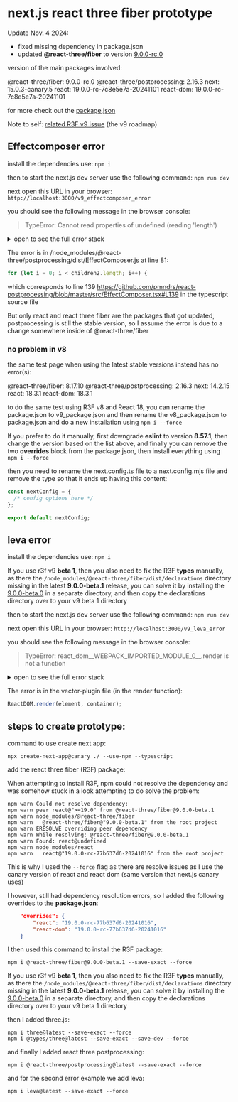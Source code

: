 # next.js react three fiber prototype

Update Nov. 4 2024: 

* fixed missing dependency in package.json
* updated **@react-three/fiber** to version [9.0.0-rc.0](https://github.com/pmndrs/react-three-fiber/issues/2338#issuecomment-2453589271)

version of the main packages involved:

@react-three/fiber: 9.0.0-rc.0
@react-three/postprocessing: 2.16.3
next: 15.0.3-canary.5
react: 19.0.0-rc-7c8e5e7a-20241101
react-dom: 19.0.0-rc-7c8e5e7a-20241101

for more check out the [package.json](./package.json)

Note to self: [related R3F v9 issue](https://github.com/pmndrs/react-three-fiber/issues/2338) (the v9 roadmap)

## Effectcomposer error

install the dependencies use: `npm i`

then to start the next.js dev server use the following command: `npm run dev`

next open this URL in your browser: `http://localhost:3000/v9_effectcomposer_error`

you should see the following message in the browser console:

> TypeError: Cannot read properties of undefined (reading 'length')

<details>
<summary>open to see the full error stack</summary>

```shell
at eval (webpack-internal:///(app-pages-browser)/./node_modules/@react-three/postprocessing/dist/EffectComposer.js:92:41)
at commitHookEffectListMount (webpack-internal:///(app-pages-browser)/./node_modules/react-reconciler/cjs/react-reconciler.development.js:14992:39)
at commitHookLayoutEffects (webpack-internal:///(app-pages-browser)/./node_modules/react-reconciler/cjs/react-reconciler.development.js:15081:21)
at commitLayoutEffectOnFiber (webpack-internal:///(app-pages-browser)/./node_modules/react-reconciler/cjs/react-reconciler.development.js:15246:29)
at runWithFiberInDEV (webpack-internal:///(app-pages-browser)/./node_modules/react-reconciler/cjs/react-reconciler.development.js:829:28)
at recursivelyTraverseLayoutEffects (webpack-internal:///(app-pages-browser)/./node_modules/react-reconciler/cjs/react-reconciler.development.js:16564:25)
at commitLayoutEffectOnFiber (webpack-internal:///(app-pages-browser)/./node_modules/react-reconciler/cjs/react-reconciler.development.js:15378:25)
at runWithFiberInDEV (webpack-internal:///(app-pages-browser)/./node_modules/react-reconciler/cjs/react-reconciler.development.js:829:28)
at recursivelyTraverseLayoutEffects (webpack-internal:///(app-pages-browser)/./node_modules/react-reconciler/cjs/react-reconciler.development.js:16564:25)
at commitLayoutEffectOnFiber (webpack-internal:///(app-pages-browser)/./node_modules/react-reconciler/cjs/react-reconciler.development.js:15358:37)
at runWithFiberInDEV (webpack-internal:///(app-pages-browser)/./node_modules/react-reconciler/cjs/react-reconciler.development.js:829:28)
at recursivelyTraverseLayoutEffects (webpack-internal:///(app-pages-browser)/./node_modules/react-reconciler/cjs/react-reconciler.development.js:16564:25)
at commitLayoutEffectOnFiber (webpack-internal:///(app-pages-browser)/./node_modules/react-reconciler/cjs/react-reconciler.development.js:15329:25)
at runWithFiberInDEV (webpack-internal:///(app-pages-browser)/./node_modules/react-reconciler/cjs/react-reconciler.development.js:829:28)
(...)
```

</details>

The error is in /node_modules/@react-three/postprocessing/dist/EffectComposer.js at line 81:

```js
for (let i = 0; i < children2.length; i++) {
```

which corresponds to line 139 https://github.com/pmndrs/react-postprocessing/blob/master/src/EffectComposer.tsx#L139 in the typescript source file

But only react and react three fiber are the packages that got updated, postprocessing is still the stable version, so I assume the error is due to a change somewhere inside of @react-three/fiber

### no problem in v8

the same test page when using the latest stable versions instead has no error(s):

@react-three/fiber: 8.17.10
@react-three/postprocessing: 2.16.3
next: 14.2.15
react: 18.3.1
react-dom: 18.3.1

to do the same test using R3F v8 and React 18, you can rename the package.json to v9_package.json and then rename the v8_package.json to package.json and do a new installation using `npm i --force`

If you prefer to do it manually, first downgrade **eslint** to version **8.57.1**, then change the version based on the list above, and finally you can remove the two **overrides** block from the package.json, then install everything using `npm i --force`

then you need to rename the next.config.ts file to a next.config.mjs file and remove the type so that it ends up having this content:

```js
const nextConfig = {
  /* config options here */
};

export default nextConfig;
```

## leva error

install the dependencies use: `npm i`

If you use r3f v9 **beta 1**, then you also need to fix the R3F **types** manually, as there the `/node_modules/@react-three/fiber/dist/declarations` directory missing in the latest **9.0.0-beta.1** release, you can solve it by installing the [9.0.0-beta.0](https://www.npmjs.com/package/@react-three/fiber/v/9.0.0-beta.0) in a separate directory, and then copy the declarations directory over to your v9 beta 1 directory

then to start the next.js dev server use the following command: `npm run dev`

next open this URL in your browser: `http://localhost:3000/v9_leva_error`

you should see the following message in the browser console:

> TypeError: react_dom__WEBPACK_IMPORTED_MODULE_0__.render is not a function

<details>
<summary>open to see the full error stack</summary>

```shell
at render (webpack-internal:///(app-pages-browser)/./node_modules/leva/dist/vector-plugin-6f82aee9.esm.js:556:42)
at eval (webpack-internal:///(app-pages-browser)/./node_modules/leva/dist/leva.esm.js:2202:77)
at react-stack-bottom-frame (webpack-internal:///(app-pages-browser)/./node_modules/next/dist/compiled/react-dom/cjs/react-dom-client.development.js:22407:20)
at runWithFiberInDEV (webpack-internal:///(app-pages-browser)/./node_modules/next/dist/compiled/react-dom/cjs/react-dom-client.development.js:540:16)
at commitHookEffectListMount (webpack-internal:///(app-pages-browser)/./node_modules/next/dist/compiled/react-dom/cjs/react-dom-client.development.js:10727:29)
at commitHookPassiveMountEffects (webpack-internal:///(app-pages-browser)/./node_modules/next/dist/compiled/react-dom/cjs/react-dom-client.development.js:10847:11)
at reconnectPassiveEffects (webpack-internal:///(app-pages-browser)/./node_modules/next/dist/compiled/react-dom/cjs/react-dom-client.development.js:12766:11)
at recursivelyTraverseReconnectPassiveEffects (webpack-internal:///(app-pages-browser)/./node_modules/next/dist/compiled/react-dom/cjs/react-dom-client.development.js:12738:9)
at commitPassiveMountOnFiber (webpack-internal:///(app-pages-browser)/./node_modules/next/dist/compiled/react-dom/cjs/react-dom-client.development.js:12695:17)
at recursivelyTraversePassiveMountEffects (webpack-internal:///(app-pages-browser)/./node_modules/next/dist/compiled/react-dom/cjs/react-dom-client.development.js:12591:11)
at commitPassiveMountOnFiber (webpack-internal:///(app-pages-browser)/./node_modules/next/dist/compiled/react-dom/cjs/react-dom-client.development.js:12719:11)
(...)
```

</details>

The error is in the vector-plugin file (in the render function):

```js
ReactDOM.render(element, container);
```

## steps to create prototype:

command to use create next app:

`npx create-next-app@canary ./ --use-npm --typescript`

add the react three fiber (R3F) package:

When attempting to install R3F, npm could not resolve the dependency and was somehow stuck in a look attempting to do solve the problem:

```shell
npm warn Could not resolve dependency:
npm warn peer react@">=19.0" from @react-three/fiber@9.0.0-beta.1
npm warn node_modules/@react-three/fiber
npm warn   @react-three/fiber@"9.0.0-beta.1" from the root project
npm warn ERESOLVE overriding peer dependency
npm warn While resolving: @react-three/fiber@9.0.0-beta.1
npm warn Found: react@undefined
npm warn node_modules/react
npm warn   react@"19.0.0-rc-77b637d6-20241016" from the root project
```

This is why I used the `--force` flag as there are resolve issues as I use the canary version of react and react dom (same version that next.js canary uses)

I however, still had dependency resolution errors, so I added the following overrides to the **package.json**:

```json
    "overrides": {
        "react": "19.0.0-rc-77b637d6-20241016",
        "react-dom": "19.0.0-rc-77b637d6-20241016"
    }
```

I then used this command to install the R3F package:

`npm i @react-three/fiber@9.0.0-beta.1 --save-exact --force`

If you use r3f v9 **beta 1**, then you also need to fix the R3F **types** manually, as there the `/node_modules/@react-three/fiber/dist/declarations` directory missing in the latest **9.0.0-beta.1** release, you can solve it by installing the [9.0.0-beta.0](https://www.npmjs.com/package/@react-three/fiber/v/9.0.0-beta.0) in a separate directory, and then copy the declarations directory over to your v9 beta 1 directory

then I added three.js:

```shell
npm i three@latest --save-exact --force
npm i @types/three@latest --save-exact --save-dev --force
```

and finally I added react three postprocessing:

`npm i @react-three/postprocessing@latest --save-exact --force`

and for the second error example we add leva:

`npm i leva@latest --save-exact --force`